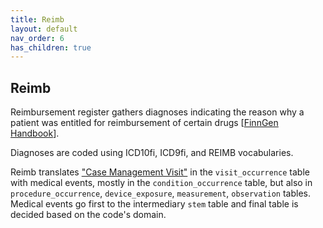 ```yaml
---
title: Reimb
layout: default
nav_order: 6
has_children: true
---
```



## Reimb

Reimbursement register gathers diagnoses indicating the reason why a patient was entitled for reimbursement of certain drugs [[FinnGen Handbook](https://finngen.gitbook.io/finngen-analyst-handbook/finngen-data-specifics/red-library-data-individual-level-data/what-phenotype-files-are-available-in-sandbox-1/detailed-longitudinal-data/registers-in-the-detailed-longitudinal-data#drug-reimbursement-data-the-social-insurance-institution-kela-kansanelaekelaitos)]. 

Diagnoses are coded using ICD10fi, ICD9fi, and REIMB vocabularies. 

Reimb translates ["Case Management Visit"](https://athena.ohdsi.org/search-terms/terms/38004193) in the `visit_occurrence` table with medical events, mostly in the `condition_occurrence` table, but also in `procedure_occurrence`,  `device_exposure`, `measurement`, `observation` tables. Medical events go first to the intermediary `stem` table and final table is decided based on the code's domain. 
